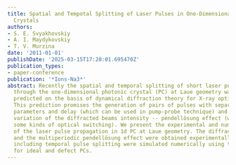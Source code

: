 ```yaml
---
title: Spatial and Tempotal Splitting of Laser Pulses in One-Dimensional Photonic
  Crystals
authors:
- S. E. Svyakhovskiy
- A. I. Maydykovskiy
- T. V. Murzina
date: '2011-01-01'
publishDate: '2025-03-15T17:20:01.695470Z'
publication_types:
- paper-conference
publication: '*Ions-Na3*'
abstract: Recently the spatial and temporal splitting of short laser pulses passing
  through the one-dimensional photonic crystal (PC) at Laue geometry was theoretically
  predicted on the basis of dynamical diffraction theory for X-ray optics Bragg diffraction.
  This prediction promises the generation of pairs of pulses with separately tunable
  parameters and delay (which can be used in pump-probe technique) and the periodic
  variation of the diffracted beams intensity -- pendellösung effect (which allows
  some kinds of optical switching). We present the experimental and numerical studies
  of the laser pulse propagation in 1d PC at Laue geometry. The diffraction patterns
  and the multiperiodic pendellösung effect were obtained experimentally. All effects
  including temporal pulse splitting were simulated numerically using the FDTD method
  for ideal and defect PCs.
---
```

